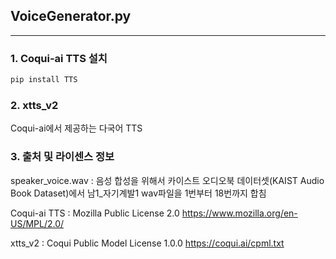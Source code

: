 ## VoiceGenerator.py

--------

### 1. Coqui-ai TTS 설치

```cmd
pip install TTS
```

### 2. xtts_v2

Coqui-ai에서 제공하는 다국어 TTS

### 3. 출처 및 라이센스 정보

speaker_voice.wav : 음성 합성을 위해서 카이스트 오디오북 데이터셋(KAIST Audio Book Dataset)에서 남1_자기계발1 wav파일을 1번부터 18번까지 합침

Coqui-ai TTS : Mozilla Public License 2.0 <https://www.mozilla.org/en-US/MPL/2.0/>

xtts_v2 : Coqui Public Model License 1.0.0 <https://coqui.ai/cpml.txt>
